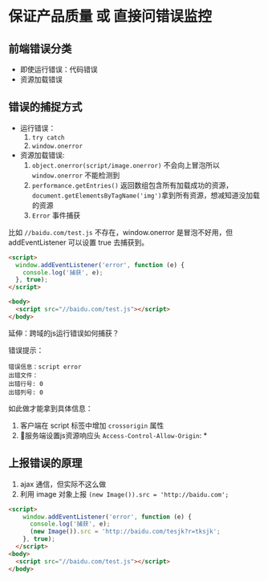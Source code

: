 # 保证产品质量 或 直接问错误监控

## 前端错误分类

* 即使运行错误：代码错误
* 资源加载错误

## 错误的捕捉方式

* 运行错误：
  1. `try catch`
  1. `window.onerror`
* 资源加载错误:
  1. `object.onerror(script/image.onerror)` 不会向上冒泡所以 `window.onerror` 不能检测到
  1. `performance.getEntries()` 返回数组包含所有加载成功的资源，`document.getElementsByTagName('img')`拿到所有资源，想减知道没加载的资源
  1. `Error` 事件捕获

比如 `//baidu.com/test.js` 不存在，window.onerror 是冒泡不好用，但 addEventListener 可以设置 true 去捕获到。

```html
<script>
  window.addEventListener('error', function (e) {
    console.log('捕获', e);
  }, true);
</script>

<body>
  <script src="//baidu.com/test.js"></script>
</body>
```

延伸：跨域的js运行错误如何捕获？

错误提示：

```
错误信息：script error
出错文件：
出错行号: 0
出错列号: 0
```

如此做才能拿到具体信息：

1. 客户端在 script 标签中增加 `crossorigin` 属性
1. 服务端设置js资源响应头 `Access-Control-Allow-Origin`: *

## 上报错误的原理

1. ajax 通信，但实际不这么做
1. 利用 image 对象上报 `(new Image()).src = 'http://baidu.com';`

```html
<script>
    window.addEventListener('error', function (e) {
      console.log('捕获', e);
      (new Image()).src = 'http://baidu.com/tesjk?r=tksjk';
    }, true);
  </script>
<body>
  <script src="//baidu.com/test.js"></script>
</body>
```